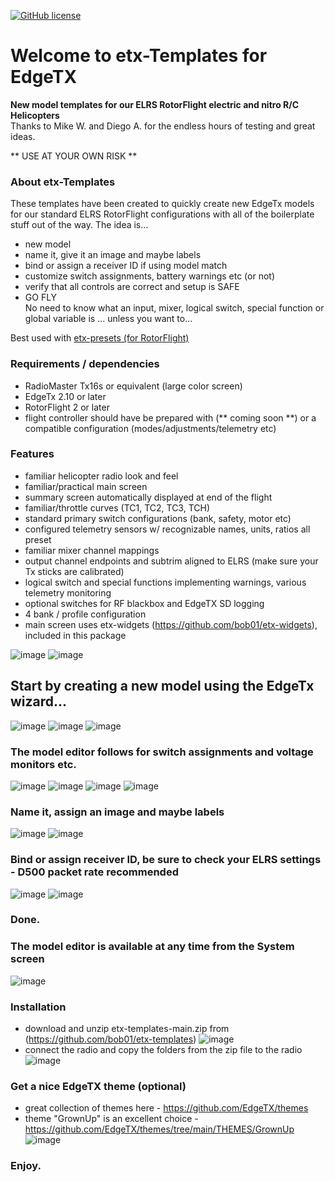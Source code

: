 [![GitHub license](https://img.shields.io/github/license/bob01/etxwidgets)](https://github.com/bob01/etxwidgets/main/LICENSE)


# Welcome to etx-Templates for EdgeTX
**New model templates for our ELRS RotorFlight electric and nitro R/C Helicopters**<br>Thanks to Mike W. and Diego A. for the endless hours of testing and great ideas.

** USE AT YOUR OWN RISK **


### About etx-Templates
These templates have been created to quickly create new EdgeTx models for our standard ELRS RotorFlight configurations with all of the boilerplate stuff out of the way.
The idea is... 
- new model
- name it, give it an image and maybe labels
- bind or assign a receiver ID if using model match
- customize switch assignments, battery warnings etc (or not)
- verify that all controls are correct and setup is SAFE
- GO FLY<br>No need to know what an input, mixer, logical switch, special function or global variable is ... unless you want to...

Best used with [etx-presets (for RotorFlight)](https://github.com/bob01/etx-presets-rotorflight)

### Requirements / dependencies
- RadioMaster Tx16s or equivalent (large color screen)
- EdgeTx 2.10 or later
- RotorFlight 2 or later
- flight controller should have be prepared with (** coming soon **) or a compatible configuration (modes/adjustments/telemetry etc) 


### Features
- familiar helicopter radio look and feel
- familiar/practical main screen
- summary screen automatically displayed at end of the flight
- familiar/throttle curves (TC1, TC2, TC3, TCH)
- standard primary switch configurations (bank, safety, motor etc)
- configured telemetry sensors w/ recognizable names, units, ratios all preset
- familiar mixer channel mappings
- output channel endpoints and subtrim aligned to ELRS (make sure your Tx sticks are calibrated)
- logical switch and special functions implementing warnings, various telemetry monitoring
- optional switches for RF blackbox and EdgeTX SD logging
- 4 bank / profile configuration
- main screen uses etx-widgets (https://github.com/bob01/etx-widgets), included in this package

![image](https://github.com/bob01/etx-templates/assets/4014433/e3de3f75-3bfe-4d51-beb0-7e5cc5d416a8)
![image](https://github.com/bob01/etx-templates/assets/4014433/08a0e2b5-07ba-484d-a0e5-871c27d71239)


## Start by creating a new model using the EdgeTx wizard...
![image](https://github.com/bob01/etx-templates/assets/4014433/6c40cca2-ba6b-4722-999c-26699aa36c75)
![image](https://github.com/bob01/etx-templates/assets/4014433/bae4309c-cc97-40b4-a1c3-5140f3279bce)
![image](https://github.com/bob01/etx-templates/assets/4014433/7cb186ef-f856-4b28-bccc-fc215e0d5c82)

### The model editor follows for switch assignments and voltage monitors etc.
![image](https://github.com/bob01/etx-templates/assets/4014433/88fe8555-9cd0-45d1-8669-36d80a40d10a)
![image](https://github.com/bob01/etx-templates/assets/4014433/6358c318-2860-4c05-913d-dbd148e2aa23)
![image](https://github.com/bob01/etx-templates/assets/4014433/f9e3993a-9a16-4611-856f-fa0473919ac9)
![image](https://github.com/bob01/etx-templates/assets/4014433/870b21cf-4010-4613-8f7d-001b4d13e6b0)

### Name it, assign an image and maybe labels
![image](https://github.com/bob01/etx-templates/assets/4014433/c6f8e435-302c-49ac-9518-682418419e97)
![image](https://github.com/bob01/etx-templates/assets/4014433/b006d0b8-7ac9-46e7-8009-eee194809676)

### Bind or assign receiver ID, be sure to check your ELRS settings - D500 packet rate recommended
![image](https://github.com/bob01/etx-templates/assets/4014433/3a12aeba-4a79-4b8d-9a39-4e1f0c40df98)
![image](https://github.com/bob01/etx-templates/assets/4014433/a85f8916-01f4-4b36-bb71-d6174ba2b0fe)
### Done.


### The model editor is available at any time from the System screen
![image](https://github.com/bob01/etx-templates/assets/4014433/1e14e7b4-0a3f-4cd7-bf14-ff0659111a02)


### Installation
- download and unzip etx-templates-main.zip from (https://github.com/bob01/etx-templates)
![image](https://github.com/bob01/etx-templates/assets/4014433/69cd2a87-3844-4c5a-bf65-9464440fab54)
- connect the radio and copy the folders from the zip file to the radio
![image](https://github.com/bob01/etx-templates/assets/4014433/0fe737ca-b2cb-466a-a2df-61bcda9d4252)


### Get a nice EdgeTX theme (optional)
- great collection of themes here - https://github.com/EdgeTX/themes
- theme "GrownUp" is an excellent choice - https://github.com/EdgeTX/themes/tree/main/THEMES/GrownUp
![image](https://github.com/bob01/etx-templates/assets/4014433/118c2040-597c-4bcb-88f9-2ce8f5d2a827)


### Enjoy.


